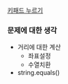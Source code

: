 [키패드 누르기](https://programmers.co.kr/learn/courses/30/lessons/67256)

### 문제에 대한 생각
- 거리에 대한 계산
    - 좌표설정
    - 수열치환
- string.equals()
